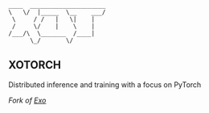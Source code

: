 ```
____  _____________________
\   \/  |_____  \__    ___/
 \     / /   |   \|    |   
 /     \/    |    \    |   
/___/\  \_______  /____|   
      \_/       \/       
```

## XOTORCH 
Distributed inference and training with a focus on PyTorch

*Fork of [Exo](https://github.com/exo-explore/exo)*